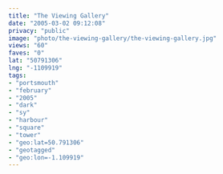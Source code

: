```yaml
---
title: "The Viewing Gallery"
date: "2005-03-02 09:12:08"
privacy: "public"
image: "photo/the-viewing-gallery/the-viewing-gallery.jpg"
views: "60"
faves: "0"
lat: "50791306"
lng: "-1109919"
tags:
- "portsmouth"
- "february"
- "2005"
- "dark"
- "sy"
- "harbour"
- "square"
- "tower"
- "geo:lat=50.791306"
- "geotagged"
- "geo:lon=-1.109919"
---
```


